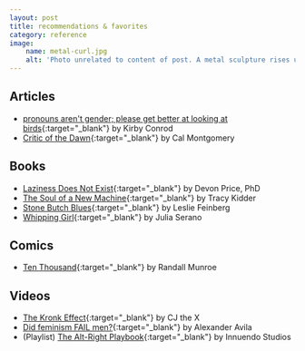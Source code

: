 ```yaml
---
layout: post
title: recommendations & favorites
category: reference
image:
    name: metal-curl.jpg
    alt: 'Photo unrelated to content of post. A metal sculpture rises up and curls into itself, with similar sculptures around it. Looking through the very center of the curve, an any-gender bathroom sign is visible.'
---
```


## Articles

- [pronouns aren't gender; please get better at looking at birds](https://kconrod.medium.com/pronouns-arent-gender-please-get-better-at-looking-at-birds-8e6310ef455a){:target="_blank"} by Kirby Conrod
- [Critic of the Dawn](http://raggededgemagazine.com/0501/0501cov.htm){:target="_blank"} by Cal Montgomery

## Books

- [Laziness Does Not Exist](https://bookshop.org/p/books/laziness-does-not-exist-devon-price/14871468){:target="_blank"} by Devon Price, PhD
- [The Soul of a New Machine](https://bookshop.org/p/books/the-soul-of-a-new-machine-tracy-kidder/113845){:target="_blank"} by Tracy Kidder
- [Stone Butch Blues](https://www.lesliefeinberg.net/){:target="_blank"} by Leslie Feinberg
- [Whipping Girl](https://bookshop.org/p/books/whipping-girl-lib-e-a-transsexual-woman-on-sexism-and-the-scapegoating-of-femininity-julia-serano/12413169){:target="_blank"} by Julia Serano

## Comics

- [Ten Thousand](https://xkcd.com/1053/){:target="_blank"} by Randall Munroe

## Videos

- [The Kronk Effect](https://www.youtube.com/watch?v=5Sz40XPPtKQ){:target="_blank"} by CJ the X
- [Did feminism FAIL men?](https://www.youtube.com/watch?v=UOhs9jxe4lM){:target="_blank"} by Alexander Avila
- (Playlist) [The Alt-Right Playbook](https://www.youtube.com/playlist?list=PLJA_jUddXvY7v0VkYRbANnTnzkA_HMFtQ){:target="_blank"} by Innuendo Studios
